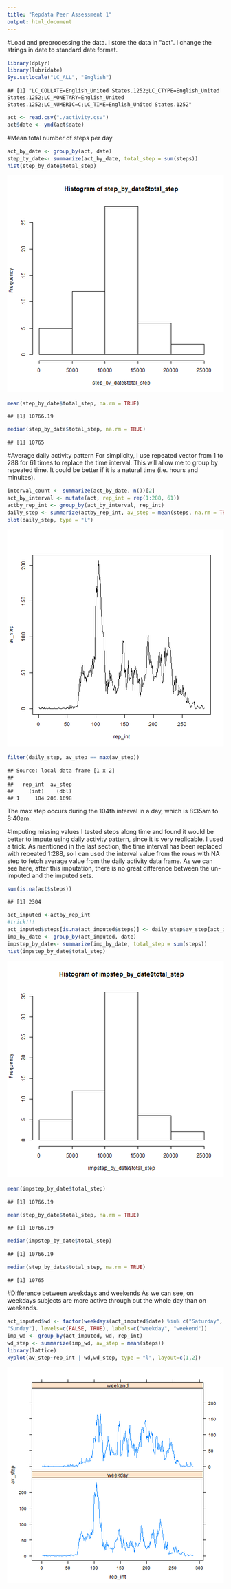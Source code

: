 ```yaml
---
title: "Repdata Peer Assessment 1"
output: html_document
---
```


#Load and preprocessing the data.
I store the data in "act".
I change the strings in date to standard date format.

```r
library(dplyr)
library(lubridate)
Sys.setlocale("LC_ALL", "English")
```

```
## [1] "LC_COLLATE=English_United States.1252;LC_CTYPE=English_United States.1252;LC_MONETARY=English_United States.1252;LC_NUMERIC=C;LC_TIME=English_United States.1252"
```

```r
act <- read.csv("./activity.csv")
act$date <- ymd(act$date)
```

#Mean total number of steps per day

```r
act_by_date <- group_by(act, date)
step_by_date<- summarize(act_by_date, total_step = sum(steps))
hist(step_by_date$total_step)
```

![plot of chunk unnamed-chunk-2](figure/unnamed-chunk-2-1.png) 

```r
mean(step_by_date$total_step, na.rm = TRUE)
```

```
## [1] 10766.19
```

```r
median(step_by_date$total_step, na.rm = TRUE)
```

```
## [1] 10765
```

#Average daily activity pattern
For simplicity, I use repeated vector from 1 to 288 for 61 times to replace the time interval. This will allow me to group by repeated time. It could be better if it is a natural time (i.e. hours and minuites).

```r
interval_count <- summarize(act_by_date, n())[2]
act_by_interval <- mutate(act, rep_int = rep(1:288, 61))
actby_rep_int <- group_by(act_by_interval, rep_int)
daily_step <- summarize(actby_rep_int, av_step = mean(steps, na.rm = TRUE))
plot(daily_step, type = "l")
```

![plot of chunk unnamed-chunk-3](figure/unnamed-chunk-3-1.png) 

```r
filter(daily_step, av_step == max(av_step))
```

```
## Source: local data frame [1 x 2]
## 
##   rep_int  av_step
##     (int)    (dbl)
## 1     104 206.1698
```
The max step occurs during the 104th interval in a day, which is 8:35am to 8:40am.

#Imputing missing values
I tested steps along time and found it would be better to impute using daily activity pattern, since it is very replicable. I used a trick. As mentioned in the last section, the time interval has been replaced with repeated 1:288, so I can used the interval value from the rows with NA step to fetch average value from the daily activity data frame.
As we can see here, after this imputation, there is no great difference between the un-imputed and the imputed sets.

```r
sum(is.na(act$steps))
```

```
## [1] 2304
```

```r
act_imputed <-actby_rep_int
#trick!!!
act_imputed$steps[is.na(act_imputed$steps)] <- daily_step$av_step[act_imputed$rep_int[is.na(act_imputed$steps)]]
imp_by_date <- group_by(act_imputed, date)
impstep_by_date<- summarize(imp_by_date, total_step = sum(steps))
hist(impstep_by_date$total_step)
```

![plot of chunk unnamed-chunk-4](figure/unnamed-chunk-4-1.png) 

```r
mean(impstep_by_date$total_step)
```

```
## [1] 10766.19
```

```r
mean(step_by_date$total_step, na.rm = TRUE)
```

```
## [1] 10766.19
```

```r
median(impstep_by_date$total_step)
```

```
## [1] 10766.19
```

```r
median(step_by_date$total_step, na.rm = TRUE)
```

```
## [1] 10765
```

#Difference between weekdays and weekends
As we can see, on weekdays subjects are more active through out the whole day than on weekends.

```r
act_imputed$wd <- factor(weekdays(act_imputed$date) %in% c("Saturday", 
"Sunday"), levels=c(FALSE, TRUE), labels=c("weekday", "weekend"))
imp_wd <- group_by(act_imputed, wd, rep_int)
wd_step <- summarize(imp_wd, av_step = mean(steps))
library(lattice)
xyplot(av_step~rep_int | wd,wd_step, type = "l", layout=c(1,2))
```

![plot of chunk unnamed-chunk-5](figure/unnamed-chunk-5-1.png) 
